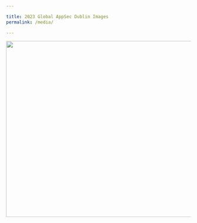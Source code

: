```yaml
---

title: 2023 Global AppSec Dublin Images
permalink: /media/

---
```


<a data-flickr-embed="true" href="https://www.flickr.com/photos/197953348@N08" title=""><img src="https://live.staticflickr.com/65535/52747527943_2a46275190_z.jpg" width="640" height="480" alt=""/></a><script async src="//embedr.flickr.com/assets/client-code.js" charset="utf-8"></script>
